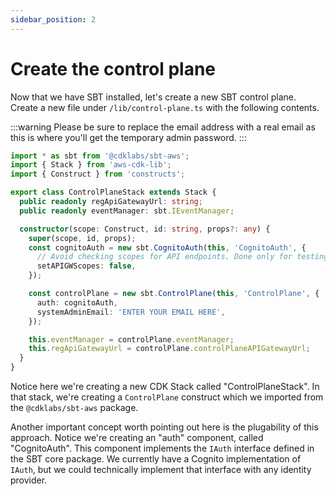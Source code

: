```yaml
---
sidebar_position: 2
---
```


# Create the control plane

Now that we have SBT installed, let's create a new SBT control plane. Create a new file under `/lib/control-plane.ts` with the following contents.

:::warning
Please be sure to replace the email address with a real email as this is where you'll get the temporary admin password.
:::

```typescript
import * as sbt from '@cdklabs/sbt-aws';
import { Stack } from 'aws-cdk-lib';
import { Construct } from 'constructs';

export class ControlPlaneStack extends Stack {
  public readonly regApiGatewayUrl: string;
  public readonly eventManager: sbt.IEventManager;

  constructor(scope: Construct, id: string, props?: any) {
    super(scope, id, props);
    const cognitoAuth = new sbt.CognitoAuth(this, 'CognitoAuth', {
      // Avoid checking scopes for API endpoints. Done only for testing purposes.
      setAPIGWScopes: false,
    });

    const controlPlane = new sbt.ControlPlane(this, 'ControlPlane', {
      auth: cognitoAuth,
      systemAdminEmail: 'ENTER YOUR EMAIL HERE',
    });

    this.eventManager = controlPlane.eventManager;
    this.regApiGatewayUrl = controlPlane.controlPlaneAPIGatewayUrl;
  }
}
```

Notice here we're creating a new CDK Stack called "ControlPlaneStack". In that stack, we're creating a `ControlPlane` construct which we imported from the `@cdklabs/sbt-aws` package.

Another important concept worth pointing out here is the plugability of this approach. Notice we're creating an "auth" component, called "CognitoAuth". This component implements the `IAuth` interface defined in the SBT core package. We currently have a Cognito implementation of `IAuth`, but we could technically implement that interface with any identity provider.
